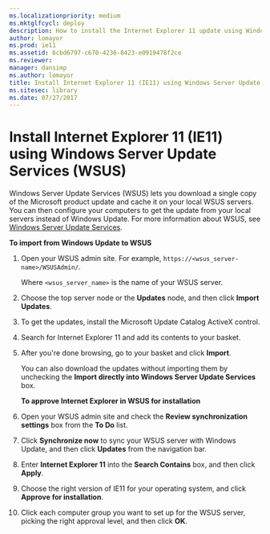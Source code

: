 ```yaml
---
ms.localizationpriority: medium
ms.mktglfcycl: deploy
description: How to install the Internet Explorer 11 update using Windows Server Update Services (WSUS)'
author: lomayor
ms.prod: ie11
ms.assetid: 6cbd6797-c670-4236-8423-e0919478f2ce
ms.reviewer: 
manager: dansimp
ms.author: lomayor
title: Install Internet Explorer 11 (IE11) using Windows Server Update Services (WSUS) (Internet Explorer 11 for IT Pros)
ms.sitesec: library
ms.date: 07/27/2017
---
```



# Install Internet Explorer 11 (IE11) using Windows Server Update Services (WSUS)
Windows Server Update Services (WSUS) lets you download a single copy of the Microsoft product update and cache it on your local WSUS servers. You can then configure your computers to get the update from your local servers instead of Windows Update. For more information about WSUS, see [Windows Server Update Services](https://go.microsoft.com/fwlink/p/?LinkID=276790).

 **To import from Windows Update to WSUS**

1. Open your WSUS admin site. For example, `https://<wsus_server-name>/WSUSAdmin/`.<P>
   Where `<wsus_server_name>` is the name of your WSUS server.

2. Choose the top server node or the **Updates** node, and then click **Import Updates**.

3. To get the updates, install the Microsoft Update Catalog ActiveX control.

4. Search for Internet Explorer 11 and add its contents to your basket.

5. After you're done browsing, go to your basket and click **Import**.

   You can also download the updates without importing them by unchecking the **Import directly into Windows Server Update Services** box.

   **To approve Internet Explorer in WSUS for installation**

6. Open your WSUS admin site and check the **Review synchronization settings** box from the **To Do** list.

7. Click **Synchronize now** to sync your WSUS server with Windows Update, and then click **Updates** from the navigation bar.

8. Enter **Internet Explorer 11** into the **Search Contains** box, and then click **Apply**.

9. Choose the right version of IE11 for your operating system, and click **Approve for installation**.

10. Click each computer group you want to set up for the WSUS server, picking the right approval level, and then click **OK**.

 

 



